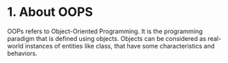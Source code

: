# 1. About OOPS

OOPs refers to Object-Oriented Programming. It is the programming paradigm that is defined using objects. Objects can be considered as real-world instances of entities like class, that have some characteristics and behaviors.





































